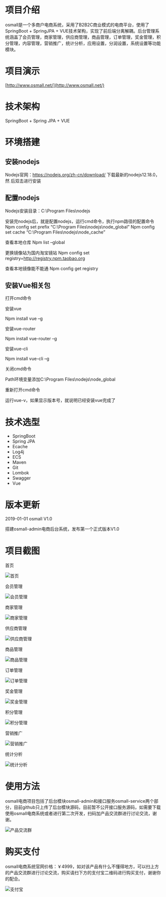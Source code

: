 
# 项目介绍

osmall是一个多商户电商系统，采用了B2B2C商业模式的电商平台，使用了SpringBoot + SpringJPA + VUE技术架构，实现了前后端分离解耦。后台管理系统涵盖了会员管理，商家管理，供应商管理，商品管理，订单管理，奖金管理，积分管理，内容管理，营销推广，统计分析，应用设置，分润设置，系统设置等功能模块。

# 项目演示

[http://www.osmall.net/](http://www.osmall.net/)


# 技术架构

SpringBoot + Spring JPA + VUE 


# 环境搭建
## 安装nodejs
Nodejs官网：https://nodejs.org/zh-cn/download/ 下载最新的nodejs12.18.0，然
后双击进行安装

## 配置nodejs
Nodejs安装目录：C:\Program Files\nodejs

安装完nodejs后，就是配置nodejs，运行cmd命令，执行npm路径的配置命令
Npm config set prefix “C:\Program Files\nodejs\node_global”
Npm config set cache “C:\Program Files\nodejs\node_cache”

查看本地仓库
Npm list –global

更换镜像站为国内淘宝镜站
Npm config set registry=http://registry.npm.taobao.org

查看本地镜像能不能通
Npm config get registry

## 安装Vue相关包

打开cmd命令

安装vue

Npm install vue –g 

安装vue-router

Npm install vue-router –g

安装vue-cli

Npm install vue-cli –g

关闭cmd命令

Path环境变量添加C:\Program Files\nodejs\node_global

重新打开cmd命令

运行vue-v，如果显示版本号，就说明已经安装vue完成了


# 技术选型

- SpringBoot 	
- Spring JPA 	
- Ecache	    
- Log4j	        
- ECS	        
- Maven	        
- Git	        
- Lombok	    
- Swagger	    
- Vue	        

# 版本更新

2019-01-01  osmall V1.0

搭建osmall-admin电商后台系统，发布第一个正式版本V1.0


# 项目截图

首页

![首页](https://github.com/ittws/osmall-admin/blob/master/img_storge/2020-06-16T13-22-39.582Z.png)

会员管理

![会员管理](https://github.com/ittws/osmall-admin/blob/master/img_storge/2020-06-16T13-19-55.051Z.png)

商家管理

![商家管理](https://github.com/ittws/osmall-admin/blob/master/img_storge/2020-06-16T13-20-09.152Z.png)

供应商管理

![供应商管理](https://github.com/ittws/osmall-admin/blob/master/img_storge/2020-06-16T13-20-30.053Z.png)

商品管理

![商品管理](https://github.com/ittws/osmall-admin/blob/master/img_storge/2020-06-16T13-20-45.891Z.png)

订单管理

![订单管理](https://github.com/ittws/osmall-admin/blob/master/img_storge/2020-06-16T13-20-58.484Z.png)

奖金管理

![奖金管理](https://github.com/ittws/osmall-admin/blob/master/img_storge/2020-06-16T13-21-10.702Z.png)

积分管理

![积分管理](https://github.com/ittws/osmall-admin/blob/master/img_storge/2020-06-16T13-21-25.437Z.png)

营销推广

![营销推广](https://github.com/ittws/osmall-admin/blob/master/img_storge/2020-06-16T13-21-59.976Z.png)

统计分析

![统计分析](https://github.com/ittws/osmall-admin/blob/master/img_storge/2020-06-16T13-22-12.257Z.png)

# 使用方法
osmall电商项目包括了后台模块osmall-admin和接口服务osmall-service两个部分，目前github只上传了后台模块源码，目前暂不公开接口服务源码，如需要下载使用osmall电商系统或者进行第二次开发，扫码加产品交流群进行讨论交流，谢谢。

![产品交流群](https://github.com/ittws/osmall-admin/blob/master/img_storge/IMG_20200617_154028.png)

# 购买支付
osmall电商系统官网价格：￥4999，如对该产品有什么不懂得地方，可以扫上方的产品交流群进行讨论交流，购买请扫下方的支付宝二维码进行购买支付，谢谢你的配合。

![支付宝](https://github.com/ittws/osmall-admin/blob/master/img_storge/IMG_20200617_154029.jpg)



